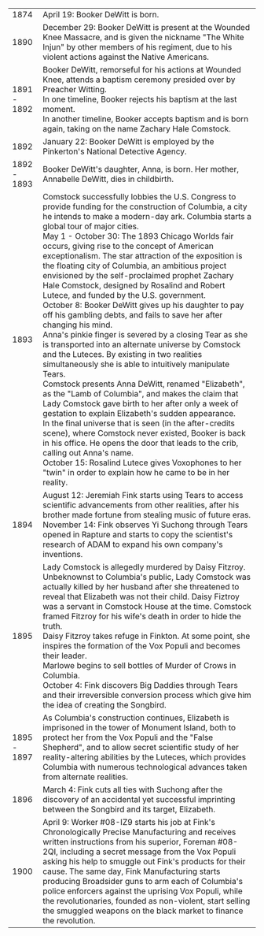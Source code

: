 |||
|---|---|
1874 | April 19: Booker DeWitt is born.
1890 | December 29: Booker DeWitt is present at the Wounded Knee Massacre, and is given the nickname "The White Injun" by other members of his regiment, due to his violent actions against the Native Americans. 
1891 - 1892 | Booker DeWitt, remorseful for his actions at Wounded Knee, attends a baptism ceremony presided over by Preacher Witting.<br/>In one timeline, Booker rejects his baptism at the last moment.<br/>In another timeline, Booker accepts baptism and is born again, taking on the name Zachary Hale Comstock. 
1892 | January 22: Booker DeWitt is employed by the Pinkerton's National Detective Agency. 
1892 - 1893 | Booker DeWitt's daughter, Anna, is born. Her mother, Annabelle DeWitt, dies in childbirth. 
1893 | Comstock successfully lobbies the U.S. Congress to provide funding for the construction of Columbia, a city he intends to make a modern-day ark. Columbia starts a global tour of major cities.<br/>May 1 - October 30: The 1893 Chicago Worlds fair occurs, giving rise to the concept of American exceptionalism. The star attraction of the exposition is the floating city of Columbia, an ambitious project envisioned by the self-proclaimed prophet Zachary Hale Comstock, designed by Rosalind and Robert Lutece, and funded by the U.S. government.<br/>October 8: Booker DeWitt gives up his daughter to pay off his gambling debts, and fails to save her after changing his mind.<br/>Anna's pinkie finger is severed by a closing Tear as she is transported into an alternate universe by Comstock and the Luteces. By existing in two realities simultaneously she is able to intuitively manipulate Tears.<br/>Comstock presents Anna DeWitt, renamed "Elizabeth", as the "Lamb of Columbia", and makes the claim that Lady Comstock gave birth to her after only a week of gestation to explain Elizabeth's sudden appearance.<br/>In the final universe that is seen (in the after-credits scene), where Comstock never existed, Booker is back in his office. He opens the door that leads to the crib, calling out Anna's name.<br/>October 15: Rosalind Lutece gives Voxophones to her "twin" in order to explain how he came to be in her reality.  
1894 | August 12: Jeremiah Fink starts using Tears to access scientific advancements from other realities, after his brother made fortune from stealing music of future eras.<br/>November 14: Fink observes Yi Suchong through Tears opened in Rapture and starts to copy the scientist's research of ADAM to expand his own company's inventions.  
1895 | Lady Comstock is allegedly murdered by Daisy Fitzroy. Unbeknownst to Columbia's public, Lady Comstock was actually killed by her husband after she threatened to reveal that Elizabeth was not their child. Daisy Fiztroy was a servant in Comstock House at the time. Comstock framed Fitzroy for his wife's death in order to hide the truth.<br/>Daisy Fitzroy takes refuge in Finkton. At some point, she inspires the formation of the Vox Populi and becomes their leader.<br/>Marlowe begins to sell bottles of Murder of Crows in Columbia.<br/>October 4: Fink discovers Big Daddies through Tears and their irreversible conversion process which give him the idea of creating the Songbird.    
1895 - 1897 | As Columbia's construction continues, Elizabeth is imprisoned in the tower of Monument Island, both to protect her from the Vox Populi and the "False Shepherd", and to allow secret scientific study of her reality-altering abilities by the Luteces, which provides Columbia with numerous technological advances taken from alternate realities. 
1896 | March 4: Fink cuts all ties with Suchong after the discovery of an accidental yet successful imprinting between the Songbird and its target, Elizabeth. 
1900 | April 9: Worker #08-IZ9 starts his job at Fink's Chronologically Precise Manufacturing and receives written instructions from his superior, Foreman #08-2QI, including a secret message from the Vox Populi asking his help to smuggle out Fink's products for their cause. The same day, Fink Manufacturing starts producing Broadsider guns to arm each of Columbia's police enforcers against the uprising Vox Populi, while the revolutionaries, founded as non-violent, start selling the smuggled weapons on the black market to finance the revolution. 

